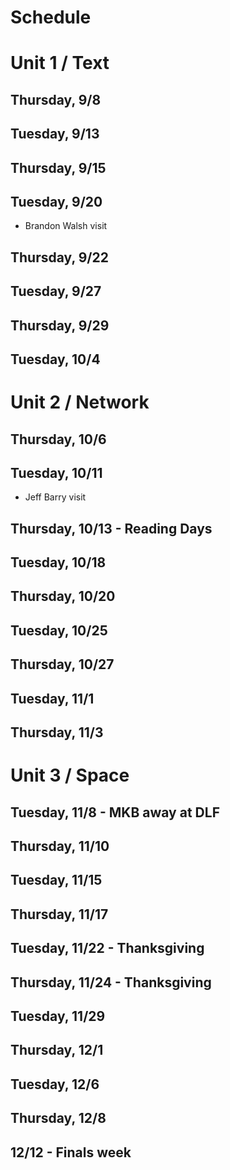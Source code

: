# Schedule

# Unit 1 / Text 

## Thursday, 9/8

## Tuesday, 9/13

## Thursday, 9/15

## Tuesday, 9/20
* Brandon Walsh visit

## Thursday, 9/22

## Tuesday, 9/27

## Thursday, 9/29

## Tuesday, 10/4

# Unit 2 / Network

## Thursday, 10/6

## Tuesday, 10/11
* Jeff Barry visit

## Thursday, 10/13 - Reading Days

## Tuesday, 10/18

## Thursday, 10/20

## Tuesday, 10/25

## Thursday, 10/27

## Tuesday, 11/1

## Thursday, 11/3

# Unit 3 / Space

## Tuesday, 11/8 - MKB away at DLF

## Thursday, 11/10

## Tuesday, 11/15

## Thursday, 11/17

## Tuesday, 11/22 - Thanksgiving

## Thursday, 11/24 - Thanksgiving

## Tuesday, 11/29

## Thursday, 12/1

## Tuesday, 12/6

## Thursday, 12/8

## 12/12 - Finals week
